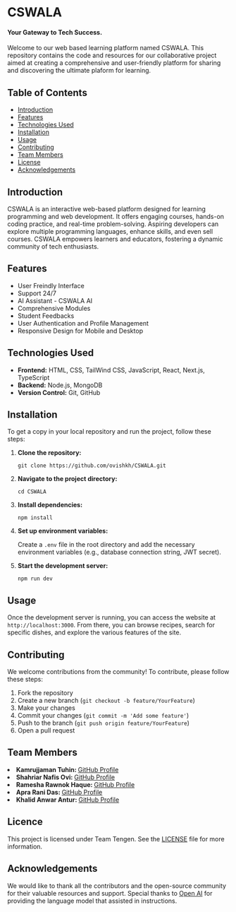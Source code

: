 <h1>CSWALA</h1>
<h4>Your Gateway to Tech Success.</h4>
<p>Welcome to our web based learning platform named CSWALA. This repository contains the code and resources for our collaborative project aimed at creating a comprehensive and user-friendly platform for sharing and discovering the ultimate plaform for learning.</p>
<h2>Table of Contents</h2>
<ul>
  <li><a href="#introduction">Introduction</a></li>
  <li><a href="#features">Features</a></li>
  <li><a href="#technologies-used">Technologies Used</a></li>
  <li><a href="#installation">Installation</a></li>
  <li><a href="#usage">Usage</a></li>
  <li><a href="#contributing">Contributing</a></li>
  <li><a href="#team-members">Team Members</a></li>
  <li><a href="#license">License</a></li>
  <li><a href="#acknowledgements">Acknowledgements</a></li>
  </ul>
<h2 id="introduction">Introduction</h2>
    <p>CSWALA is an interactive web-based platform designed for learning programming and web development. It offers engaging courses, hands-on coding practice, and real-time problem-solving. Aspiring developers can 
    explore multiple programming languages, enhance skills, and even sell courses. CSWALA empowers learners and educators, fostering a dynamic community of tech enthusiasts.</p>
    <h2 id="features">Features</h2>
<ul>
  <li>User Freindly Interface</li>
  <li>Support 24/7</li>
  <li>AI Assistant - CSWALA AI</li>
  <li>Comprehensive Modules</li>
  <li>Student Feedbacks</li>
  <li>User Authentication and Profile Management</li>
  <li>Responsive Design for Mobile and Desktop</li>
</ul>
<h2 id="technologies-used">Technologies Used</h2>
<ul>
 <li><strong>Frontend:</strong> HTML, CSS, TailWind CSS, JavaScript, React, Next.js, TypeScript</li>
 <li><strong>Backend:</strong> Node.js, MongoDB</li>
 <li><strong>Version Control:</strong> Git, GitHub</li>
</ul>
<h2 id="installation">Installation</h2>
<p>To get a copy in your local repository and run the project, follow these steps:</p>
  <ol>
    <li><strong>Clone the repository:</strong>
     <pre><code>git clone https://github.com/ovishkh/CSWALA.git</code></pre>
    </li>
    <li><strong>Navigate to the project directory:</strong>
      <pre><code>cd CSWALA</code></pre>
      </li>
    <li><strong>Install dependencies:</strong>
      <pre><code>npm install</code></pre>
    </li>
    <li><strong>Set up environment variables:</strong>
      <p>Create a <code>.env</code> file in the root directory and add the necessary environment variables (e.g., database connection string, JWT secret).</p>
    </li>
    <li><strong>Start the development server:</strong>
      <pre><code>npm run dev</code></pre>
    </li>
  </ol>
    <h2 id="usage">Usage</h2>
    <p>Once the development server is running, you can access the website at <code>http://localhost:3000</code>. From there, you can browse recipes, search for specific dishes, and explore the various features of the site.</p>
    <h2 id="contributing">Contributing</h2>
    <p>We welcome contributions from the community! To contribute, please follow these steps:</p>
    <ol>
      <li>Fork the repository</li>
      <li>Create a new branch (<code>git checkout -b feature/YourFeature</code>)</li>
      <li>Make your changes</li>
      <li>Commit your changes (<code>git commit -m 'Add some feature'</code>)</li>
      <li>Push to the branch (<code>git push origin feature/YourFeature</code>)</li>
      <li>Open a pull request</li>
    </ol>
   <h2 id="team-members">Team Members</h2>
    <li><b>Kamrujjaman Tuhin: </b><a href="https://github.com/KJ4Web">GitHub Profile</a></li>
    <li><b>Shahriar Nafis Ovi: </b><a href="https://github.com/ovishkh">GitHub Profile</a></li>
    <li><b>Ramesha Rawnok Haque: </b><a href="https://github.com/rawnok-18">GitHub Profile</a></li>
    <li><b>Apra Rani Das: </b><a href="https://github.com/ApraAditi">GitHub Profile</a></li>
    <li><b>Khalid Anwar Antur: </b><a href="https://github.com/khalid-anwar-antur">GitHub Profile</a></li>
  <h2 id="license">Licence</h2>
   <p>This project is licensed under Team Tengen. See the </b><a href="">LICENSE</a> file for more information.</p>
  <h2 id="acknowledgements">Acknowledgements</h2>
   <p>We would like to thank all the contributors and the open-source community for their valuable resources and support. Special thanks to <a href="https://openai.com/">Open AI</a> for providing the language model that assisted in instructions. </p>
